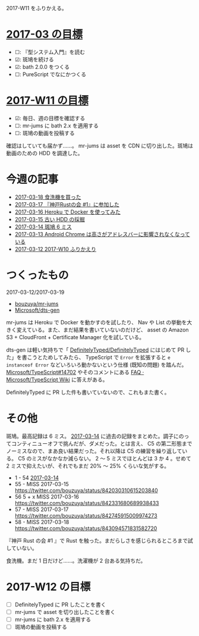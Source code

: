 2017-W11 をふりかえる。

# [2017-03 の目標][2017-02-28]

- ☐: 『型システム入門』を読む
- ☑: 斑鳩を続ける
- ☑: bath 2.0.0 をつくる
- ☐: PureScript でなにかつくる

# [2017-W11 の目標][2017-03-12]

- ☑: 毎日、週の目標を確認する
- ☐: mr-jums に bath 2.x を適用する
- ☐: 斑鳩の動画を投稿する

確認はしていても届かず……。 mr-jums は asset を CDN に切り出した。斑鳩は動画のための HDD を調達した。

# 今週の記事

- [2017-03-18 食洗機を買った][2017-03-18]
- [2017-03-17 『神戸Rustの会 #1』に参加した][2017-03-17]
- [2017-03-16 Heroku で Docker を使ってみた][2017-03-16]
- [2017-03-15 古い HDD の採掘][2017-03-15]
- [2017-03-14 斑鳩 6 ミス][2017-03-14]
- [2017-03-13 Android Chrome は高さがアドレスバーに影響されなくなっている][2017-03-13]
- [2017-03-12 2017-W10 ふりかえり][2017-03-12]

# つくったもの

2017-03-12/2017-03-19

- [bouzuya/mr-jums][]
- [Microsoft/dts-gen][]

mr-jums は Heroku で Docker を動かすのを試したり、 Nav や List の挙動を大きく変えている。また、まだ結果を書いていないのだけど、 asset の Amazon S3 + CloudFront + Certificate Manager 化を試している。

dts-gen は軽い気持ちで「 [DefinitelyTyped/DefinitelyTyped][] にはじめて PR した」を書こうとためしてみたら、 TypeScript で `Error` を拡張すると `e instanceof Error` などいろいろ動かないという仕様 (既知の問題) を踏んだ。 [Microsoft/TypeScript#14702][] やそのコメントにある [FAQ · Microsoft/TypeScript Wiki](https://github.com/Microsoft/TypeScript/wiki/FAQ#why-doesnt-extending-built-ins-like-error-array-and-map-work) に答えがある。

DefinitelyTyped に PR した件も書いていないので、これもまた書く。

# その他

斑鳩。最高記録は 6 ミス。 [2017-03-14][] に過去の記録をまとめた。調子にのってコンティニューオフで挑んだが、ダメだった。とは言え、 C5 の第二形態までノーミスなので、まあ良い結果だった。それ以降は C5 の練習を繰り返している。 C5 のミスがなかなか減らない。 2 〜 5 ミスでほとんどは 3 か 4 。せめて 2 ミスで抑えたいが、それでもまだ 20% 〜 25% くらいな気がする。

- 1 - 54 [2017-03-14][]
- 55 - MISS 2017-03-15 https://twitter.com/bouzuya/status/842030310615203840
- 56 5 + x MISS 2017-03-16 https://twitter.com/bouzuya/status/842331680689938433
- 57 - MISS 2017-03-17 https://twitter.com/bouzuya/status/842745915009974273
- 58 - MISS 2017-03-18 https://twitter.com/bouzuya/status/843094571831582720

『神戸 Rust の会 #1 』で Rust を触った。まだらしさを感じられるところまで試していない。

食洗機。まだ 1 日だけど……。洗濯機が 2 台ある気持ちだ。

# 2017-W12 の目標

- ☐ DefinitelyTyped に PR したことを書く
- ☐ mr-jums で asset を切り出したことを書く
- ☐ mr-jums に bath 2.x を適用する
- ☐ 斑鳩の動画を投稿する

[2017-02-28]: https://blog.bouzuya.net/2017/02/28/
[2017-03-12]: https://blog.bouzuya.net/2017/03/12/
[2017-03-13]: https://blog.bouzuya.net/2017/03/13/
[2017-03-14]: https://blog.bouzuya.net/2017/03/14/
[2017-03-15]: https://blog.bouzuya.net/2017/03/15/
[2017-03-16]: https://blog.bouzuya.net/2017/03/16/
[2017-03-17]: https://blog.bouzuya.net/2017/03/17/
[2017-03-18]: https://blog.bouzuya.net/2017/03/18/
[DefinitelyTyped/DefinitelyTyped]: https://github.com/DefinitelyTyped/DefinitelyTyped
[Microsoft/TypeScript#14702]: https://github.com/Microsoft/TypeScript/issues/14702
[Microsoft/dts-gen]: https://github.com/Microsoft/dts-gen
[bouzuya/mr-jums]: https://github.com/bouzuya/mr-jums
